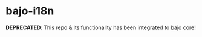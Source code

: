 # bajo-i18n

**DEPRECATED**: This repo & its functionality has been integrated to [bajo](https://github.com/ardhi/bajo) core!